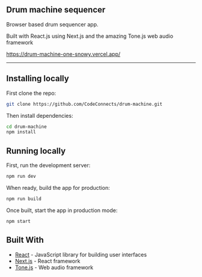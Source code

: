 ## Drum machine sequencer

Browser based drum sequencer app. 

Built with React.js using Next.js and the amazing Tone.js web audio framework

https://drum-machine-one-snowy.vercel.app/

----------------

## Installing locally

First clone the repo:

```bash
git clone https://github.com/CodeConnects/drum-machine.git
```

Then install dependencies:

```bash
cd drum-machine
npm install
```

## Running locally

First, run the development server:

```bash
npm run dev
```

When ready, build the app for production:

```bash
npm run build
```

Once built, start the app in production mode:

```bash
npm start
```

## Built With

* [React](https://reactjs.org/) - JavaScript library for building user interfaces
* [Next.js](https://nextjs.org/) - React framework
* [Tone.js](https://tonejs.github.io/) - Web audio framework
